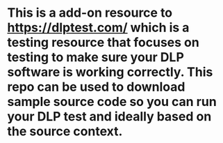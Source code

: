# This is a add-on resource to https://dlptest.com/ which is a testing resource that focuses on testing to make sure your DLP software is working correctly. This repo can be used to download sample source code so you can run your DLP test and ideally based on the source context. 
